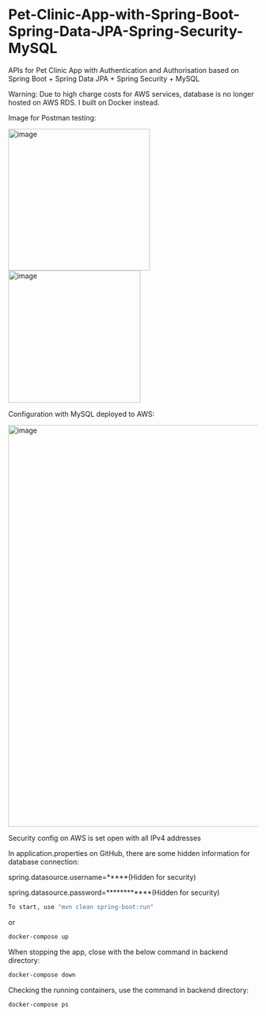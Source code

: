 # Pet-Clinic-App-with-Spring-Boot-Spring-Data-JPA-Spring-Security-MySQL
APIs for Pet Clinic App with Authentication and Authorisation based on Spring Boot + Spring Data JPA + Spring Security + MySQL

Warning: Due to high charge costs for AWS services, database is no longer hosted on AWS RDS. I built on Docker instead.

Image for Postman testing:

<img width="286" alt="image" src="https://user-images.githubusercontent.com/89829761/212301815-9c82e4ae-161e-47c8-b52c-de835637b0ef.png">
<img width="267" alt="image" src="https://user-images.githubusercontent.com/89829761/212301891-398ac189-eab8-4c51-b9cc-68ac606f7bd2.png">

Configuration with MySQL deployed to AWS:

<img width="811" alt="image" src="https://user-images.githubusercontent.com/89829761/212753607-a5ad5312-d03c-443e-920b-26fb8603ae77.png">


Security config on AWS is set open with all IPv4 addresses

In application.properties on GitHub, there are some hidden information for database connection:

spring.datasource.username=*****(Hidden for security)

spring.datasource.password=************(Hidden for security)

```bash
To start, use "mvn clean spring-boot:run"
```

or

```bash
docker-compose up
```

When stopping the app, close with the below command in backend directory:

```bash
docker-compose down
```

Checking the running containers, use the command in backend directory:

```bash
docker-compose ps
```


